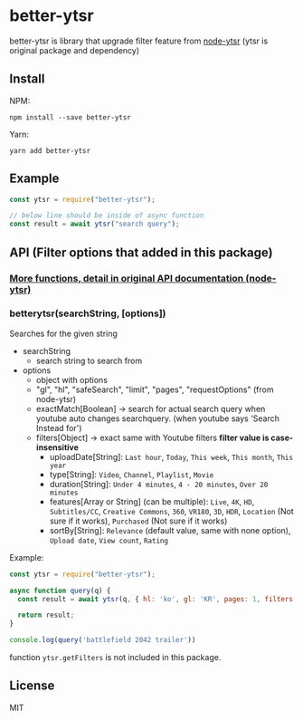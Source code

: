 # better-ytsr

better-ytsr is library that upgrade filter feature from [node-ytsr](https://github.com/TimeForANinja/node-ytsr) (ytsr is original package and dependency)

## Install

NPM:

```console
npm install --save better-ytsr
```

Yarn:

```console
yarn add better-ytsr
```

## Example

```js
const ytsr = require("better-ytsr");

// below line should be inside of async function
const result = await ytsr("search query");
```

## API (Filter options that added in this package)

### [More functions, detail in original API documentation (node-ytsr)](https://github.com/TimeForANinja/node-ytsr/blob/master/README.md#api)

### betterytsr(searchString, [options])

Searches for the given string

* searchString
  * search string to search from
* options
  * object with options
  * "gl", "hl", "safeSearch", "limit", "pages", "requestOptions" (from node-ytsr)
  * exactMatch[Boolean] -> search for actual search query when youtube auto changes searchquery. (when youtube says 'Search Instead for')
  * filters[Object] -> exact same with Youtube filters **filter value is case-insensitive**
    * uploadDate[String]: `Last hour`, `Today`, `This week`, `This month`, `This year`
    * type[String]: `Video`, `Channel`, `Playlist`, `Movie`
    * duration[String]: `Under 4 minutes`, `4 - 20 minutes`, `Over 20 minutes`
    * features[Array or String] (can be multiple): `Live`, `4K`, `HD`, `Subtitles/CC`, `Creative Commons`, `360`, `VR180`, `3D`, `HDR`, `Location` (Not sure if it works), `Purchased` (Not sure if it works)
    * sortBy[String]: `Relevance` (default value, same with none option), `Upload date`, `View count`, `Rating`

Example:

```js
const ytsr = require("better-ytsr");

async function query(q) {
  const result = await ytsr(q, { hl: 'ko', gl: 'KR', pages: 1, filters: { type: 'Video', features: ['4K', 'Subtitles/CC'] } });

  return result;
}

console.log(query('battlefield 2042 trailer'))
```

function `ytsr.getFilters` is not included in this package.

## License

MIT
